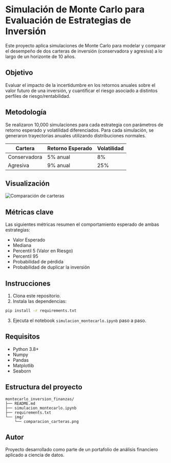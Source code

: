 # Simulación de Monte Carlo para Evaluación de Estrategias de Inversión

Este proyecto aplica simulaciones de Monte Carlo para modelar y comparar el desempeño de dos carteras de inversión (conservadora y agresiva) a lo largo de un horizonte de 10 años.

## Objetivo

Evaluar el impacto de la incertidumbre en los retornos anuales sobre el valor futuro de una inversión, y cuantificar el riesgo asociado a distintos perfiles de riesgo/rentabilidad.

## Metodología

Se realizaron 10,000 simulaciones para cada estrategia con parámetros de retorno esperado y volatilidad diferenciados. Para cada simulación, se generaron trayectorias anuales utilizando distribuciones normales.

| Cartera       | Retorno Esperado | Volatilidad |
|---------------|------------------|-------------|
| Conservadora  | 5% anual          | 8%          |
| Agresiva      | 9% anual          | 25%         |

## Visualización

![Comparación de carteras](img/comparacion_carteras.png)

## Métricas clave

Las siguientes métricas resumen el comportamiento esperado de ambas estrategias:

- Valor Esperado
- Mediana
- Percentil 5 (Valor en Riesgo)
- Percentil 95
- Probabilidad de pérdida
- Probabilidad de duplicar la inversión

## Instrucciones

1. Clona este repositorio.
2. Instala las dependencias:

```bash
pip install -r requirements.txt
```

3. Ejecuta el notebook `simulacion_montecarlo.ipynb` paso a paso.

## Requisitos

- Python 3.8+
- Numpy
- Pandas
- Matplotlib
- Seaborn

## Estructura del proyecto

```
montecarlo_inversion_finanzas/
├── README.md
├── simulacion_montecarlo.ipynb
├── requirements.txt
└── img/
    └── comparacion_carteras.png
```

## Autor

Proyecto desarrollado como parte de un portafolio de análisis financiero aplicado a ciencia de datos.

